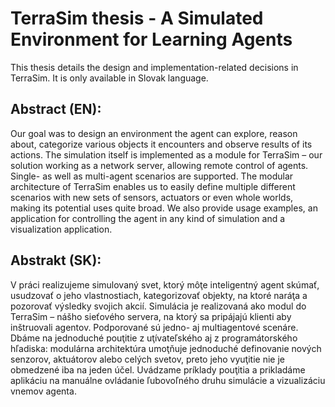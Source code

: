 # TerraSim thesis - A Simulated Environment for Learning Agents

This thesis details the design and implementation-related decisions in TerraSim. It is only available in Slovak language. 

## Abstract (EN):
Our goal was to design an environment the agent can explore, reason about, categorize various objects it encounters and observe results of its actions. The simulation itself is implemented as a module for TerraSim – our solution working as a network server, allowing remote control of agents. Single- as well as multi-agent scenarios are supported. The modular architecture of TerraSim enables us to easily define multiple different scenarios with new sets of sensors, actuators or even whole worlds, making its potential uses quite broad. We also provide usage examples, an application for controlling the agent in any kind of simulation and a visualization application.

## Abstrakt (SK):
V práci realizujeme simulovaný svet, ktorý môţe inteligentný agent skúmať, usudzovať o jeho vlastnostiach, kategorizovať objekty, na ktoré naráţa a pozorovať výsledky svojich akcií. Simulácia je realizovaná ako modul do TerraSim – nášho sieťového servera, na ktorý sa pripájajú klienti aby inštruovali agentov. Podporované sú jedno- aj multiagentové scenáre. Dbáme na jednoduché pouţitie z uţívateľského aj z programátorského hľadiska: modulárna architektúra umoţňuje jednoduché definovanie nových senzorov, aktuátorov alebo celých svetov, preto jeho vyuţitie nie je obmedzené iba na jeden účel. Uvádzame príklady pouţitia a prikladáme aplikáciu na manuálne ovládanie ľubovoľného druhu simulácie a vizualizáciu vnemov agenta.